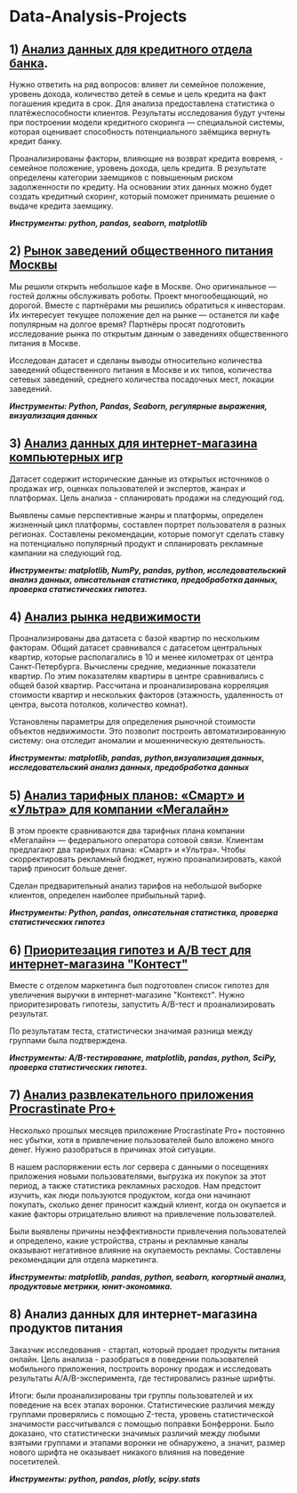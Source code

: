 # Data-Analysis-Projects

## 1)  [Анализ данных для кредитного отдела банка](https://github.com/Sandra20022002/Data-Analysis-Projects/tree/main/Bank_Credit_Scoring).   
Нужно ответить на ряд вопросов: влияет ли семейное положение, уровень дохода, количество детей в семье и цель кредита на факт погашения кредита в срок. Для анализа предоставлена статистика о платёжеспособности клиентов. Результаты исследования будут учтены при построении модели кредитного скоринга — специальной системы, которая оценивает способность потенциального заёмщика вернуть кредит банку.

Проанализированы факторы, влияющие на возврат кредита вовремя, -  семейное положение, уровень дохода, цель кредита. В результате определены категории заемщиков с повышенным риском задолженности по кредиту. На основании этих данных можно будет создать кредитный скоринг, который поможет принимать решение о выдаче кредита заемщику.

***Инструменты: python, pandas, seaborn, matplotlib***


## 2) [Рынок заведений общественного питания Москвы](https://github.com/Sandra20022002/Data-Analysis-Projects/tree/main/Catering_in_Moscow)  
Мы решили открыть небольшое кафе в Москве. Оно оригинальное — гостей должны обслуживать роботы. Проект многообещающий, но дорогой. Вместе с партнёрами мы решились обратиться к инвесторам. Их интересует текущее положение дел на рынке — останется ли кафе популярным на долгое время? Партнёры просят подготовить исследование рынка по открытым данным о заведениях общественного питания в Москве.

Исследован датасет и сделаны выводы относительно количества заведений общественного питания в Москве и их типов, количества сетевых заведений, среднего количества посадочных мест, локации заведений. 

***Инструменты: Python, Pandas, Seaborn, регулярные выражения, визуализация данных***


## 3) [Анализ данных для интернет-магазина компьютерных игр](https://github.com/Sandra20022002/Data-Analysis-Projects/tree/main/Computer_Games_Market_Analysis)
Датасет содержит исторические данные из открытых источников о продажах игр, оценках пользователей и экспертов, жанрах и платформах. Цель анализа - спланировать продажи на следующий год.

Выявлены самые перспективные жанры и платформы, определен жизненный цикл платформы, составлен портрет пользователя в разных регионах. Составлены рекомендации, которые помогут сделать ставку на потенциально популярный продукт и спланировать рекламные кампании на следующий год.

***Инструменты: matplotlib, NumPy, pandas, python, исследовательский анализ данных, описательная статистика, предобработка данных, проверка статистических гипотез.***


## 4) [Анализ рынка недвижимости](https://github.com/Sandra20022002/Data-Analysis-Projects/tree/main/Real_Estate_Market_Analysis)   
Проанализированы два датасета с базой квартир по нескольким факторам. Общий датасет сравнивался с датасетом центральных квартир, которые располагались в 10 и менее километрах от центра Санкт-Петербурга. Вычислены средние, медианные показатели квартир. По этим показателям квартиры в центре сравнивались с общей базой квартир. Рассчитана и проанализирована корреляция стоимости квартир и нескольких факторов (этажность, удаленность от центра, высота потолков, количество комнат).

Установлены параметры для определения рыночной стоимости объектов недвижимости. Это позволит построить автоматизированную систему: она отследит аномалии и мошенническую деятельность.

***Инструменты: matplotlib, pandas, python,визуализация данных, исследовательский анализ данных, предобработка данных***

## 5) [Анализ тарифных планов: «Смарт» и «Ультра» для компании «Мегалайн»](https://github.com/Sandra20022002/Data-Analysis-Projects/tree/main/Telecom_Tariffs_Comparison)
В этом проекте сравниваются два тарифных плана компании «Мегалайн» — федерального оператора сотовой связи. Клиентам предлагают два тарифных плана: «Смарт» и «Ультра». Чтобы скорректировать рекламный бюджет, нужно проанализировать, какой тариф приносит больше денег. 

Сделан предварительный анализ тарифов на небольшой выборке клиентов, определен наиболее прибыльный тариф.

***Инструменты: Python, pandas, описательная статистика, проверка статистических гипотез***

## 6) [Приоритезация гипотез и A/B тест для интернет-магазина "Контест"](https://github.com/Sandra20022002/Data-Analysis-Projects/tree/main/Test_AB_for_Contest_Internet_Shop)
Вместе с отделом маркетинга был подготовлен список гипотез для увеличения выручки в интернет-магазине "Контекст". Нужно приоритезировать гипотезы, запустить A/B-тест и проанализировать результат.

По результатам теста, статистически значимая разница между группами была подтверждена.

***Инструменты: A/B-тестирование, matplotlib, pandas, python, SciPy, проверка статистических гипотез.***

## 7) [Анализ развлекательного приложения Procrastinate Pro+](https://github.com/Sandra20022002/Data-Analysis-Projects/tree/main/WebApp_Business_Metrics)
Несколько прошлых месяцев приложение Procrastinate Pro+ постоянно нес убытки, хотя в привлечение пользователей было вложено много денег. Нужно разобраться в причинах этой ситуации.

В нашем распоряжении есть лог сервера с данными о посещениях приложения новыми пользователями, выгрузка их покупок за этот период, а также статистика рекламных расходов. Нам предстоит изучить, как люди пользуются продуктом, когда они начинают покупать, сколько денег приносит каждый клиент, когда он окупается и какие факторы отрицательно влияют на привлечение пользователей.

Были выявлены причины неэффективности привлечения пользователей и определено, какие устройства, страны и рекламные каналы оказывают негативное влияние на окупаемость рекламы. Составлены рекомендации для отдела маркетинга.

***Инструменты: matplotlib, pandas, python, seaborn, когортный анализ, продуктовые метрики, юнит-экономика.***

## 8) Анализ данных для интернет-магазина продуктов питания
Заказчик исследования - стартап, который продает продукты питания онлайн. Цель анализа - разобраться в поведении пользователей мобильного приложения, построить воронку продаж и исследовать результаты A/A/B-эксперимента, где тестировались разные шрифты.

Итоги: были проанализированы три группы пользователей и их поведение на всех этапах воронки. Статистические различия между группами проверялись с помощью Z-теста, уровень статистической значимости рассчитывался с помощью поправки Бонферрони. Было доказано, что статистически значимых различий между любыми взятыми группами и этапами воронки не обнаружено, а значит, размер нового шрифта не оказывает никакого влияния на поведение посетителей.

***Инструменты: python, pandas, plotly, scipy.stats***


